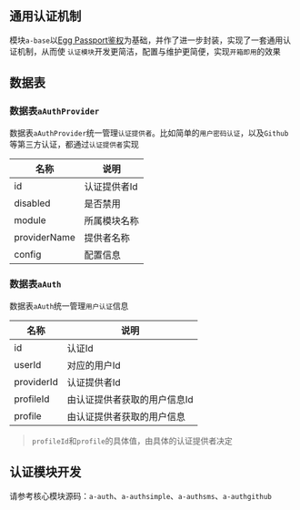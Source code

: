 ## 通用认证机制

模块`a-base`以[Egg Passport鉴权](https://eggjs.org/zh-cn/tutorials/passport.html)为基础，并作了进一步封装，实现了一套通用认证机制，从而使
`认证模块`开发更简洁，配置与维护更简便，实现`开箱即用`的效果

## 数据表

### 数据表`aAuthProvider`

数据表`aAuthProvider`统一管理`认证提供者`。比如简单的`用户密码认证`，以及`Github`等第三方认证，都通过`认证提供者`实现

| 名称 | 说明 |
|----|----|
| id | 认证提供者Id |
| disabled | 是否禁用 |
| module | 所属模块名称 |
| providerName | 提供者名称 |
| config | 配置信息 |

### 数据表`aAuth`

数据表`aAuth`统一管理`用户认证`信息

| 名称 | 说明 |
|----|----|
| id | 认证Id |
| userId | 对应的用户Id |
| providerId | 认证提供者Id |
| profileId | 由认证提供者获取的用户信息Id |
| profile | 由认证提供者获取的用户信息 |

> `profileId`和`profile`的具体值，由具体的认证提供者决定

## 认证模块开发

请参考核心模块源码：`a-auth`、`a-authsimple`、`a-authsms`、`a-authgithub`